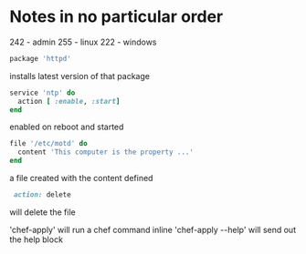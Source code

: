 # Notes in no particular order

242 - admin
255 - linux
222 - windows

```ruby
package 'httpd'  
```
installs latest version of that package

```ruby
service 'ntp' do
  action [ :enable, :start]
end
```
enabled on reboot and started

```ruby
file '/etc/motd' do
  content 'This computer is the property ...'
end
```
a file created with the content defined

```ruby 
 action: delete
```
will delete the file

'chef-apply' will run a chef command inline
'chef-apply --help' will send out the help block

